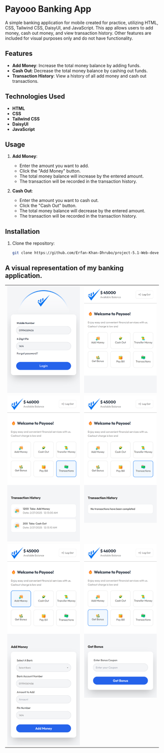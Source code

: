 # Payooo Banking App

A simple banking application for mobile created for practice, utilizing HTML, CSS, Tailwind CSS, DaisyUI, and JavaScript. This app allows users to add money, cash out money, and view transaction history. Other features are included for visual purposes only and do not have functionality.

## Features

- **Add Money**: Increase the total money balance by adding funds.
- **Cash Out**: Decrease the total money balance by cashing out funds.
- **Transaction History**: View a history of all add money and cash out transactions.

## Technologies Used

- **HTML**
- **CSS**
- **Tailwind CSS**
- **DaisyUI**
- **JavaScript**

## Usage

1. **Add Money**:

   - Enter the amount you want to add.
   - Click the "Add Money" button.
   - The total money balance will increase by the entered amount.
   - The transaction will be recorded in the transaction history.

2. **Cash Out**:
   - Enter the amount you want to cash out.
   - Click the "Cash Out" button.
   - The total money balance will decrease by the entered amount.
   - The transaction will be recorded in the transaction history.

## Installation

1. Clone the repository:
   ```bash
   git clone https://github.com/Erfan-Khan-Dhrubo/project-5.1-Web-development.git
   ```

## A visual representation of my banking application.

<table>
  <tr>
    <td style="vertical-align: top;"><img src="./web_pic/pic1.png" style="width: 100%;"></td>
    <td style="vertical-align: top;"><img src="./web_pic/pic6.png" style="width: 100%;"></td>
  </tr>
  <tr>
    <td style="vertical-align: top;"><img src="./web_pic/pic4.png" style="width: 100%;"></td>
    <td style="vertical-align: top;"><img src="./web_pic/pic5.png" style="width: 100%;"></td>
  </tr>
  <tr>
    <td style="vertical-align: top;"><img src="./web_pic/pic2.png" style="width: 100%;"></td>
    <td style="vertical-align: top;"><img src="./web_pic/pic3.png" style="width: 100%;"></td>
  </tr>
</table>
